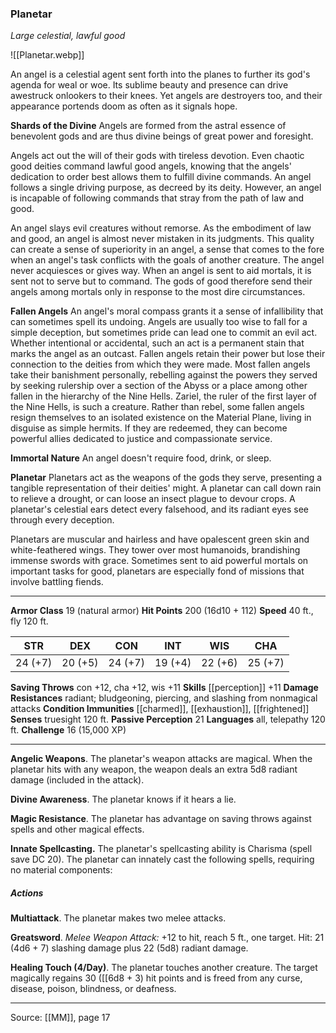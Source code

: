 ### Planetar
_Large celestial, lawful good_

![[Planetar.webp]]

An angel is a celestial agent sent forth into the planes to further its god's agenda for weal or woe. Its sublime beauty and presence can drive awestruck onlookers to their knees. Yet angels are destroyers too, and their appearance portends doom as often as it signals hope.

**Shards of the Divine** Angels are formed from the astral essence of benevolent gods and are thus divine beings of great power and foresight.

Angels act out the will of their gods with tireless devotion. Even chaotic good deities command lawful good angels, knowing that the angels' dedication to order best allows them to fulfill divine commands. An angel follows a single driving purpose, as decreed by its deity. However, an angel is incapable of following commands that stray from the path of law and good.

An angel slays evil creatures without remorse. As the embodiment of law and good, an angel is almost never mistaken in its judgments. This quality can create a sense of superiority in an angel, a sense that comes to the fore when an angel's task conflicts with the goals of another creature. The angel never acquiesces or gives way. When an angel is sent to aid mortals, it is sent not to serve but to command. The gods of good therefore send their angels among mortals only in response to the most dire circumstances.


**Fallen Angels** An angel's moral compass grants it a sense of infallibility that can sometimes spell its undoing. Angels are usually too wise to fall for a simple deception, but sometimes pride can lead one to commit an evil act. Whether intentional or accidental, such an act is a permanent stain that marks the angel as an outcast. Fallen angels retain their power but lose their connection to the deities from which they were made. Most fallen angels take their banishment personally, rebelling against the powers they served by seeking rulership over a section of the Abyss or a place among other fallen in the hierarchy of the Nine Hells. Zariel, the ruler of the first layer of the Nine Hells, is such a creature. Rather than rebel, some fallen angels resign themselves to an isolated existence on the Material Plane, living in disguise as simple hermits. If they are redeemed, they can become powerful allies dedicated to justice and compassionate service.


**Immortal Nature** An angel doesn't require food, drink, or sleep.


**Planetar** Planetars act as the weapons of the gods they serve, presenting a tangible representation of their deities' might. A planetar can call down rain to relieve a drought, or can loose an insect plague to devour crops. A planetar's celestial ears detect every falsehood, and its radiant eyes see through every deception.

Planetars are muscular and hairless and have opalescent green skin and white-feathered wings. They tower over most humanoids, brandishing immense swords with grace. Sometimes sent to aid powerful mortals on important tasks for good, planetars are especially fond of missions that involve battling fiends.






---

**Armor Class** 19 (natural armor)
**Hit Points** 200 (16d10 + 112)
**Speed** 40 ft., fly 120 ft.

| STR     | DEX     | CON     | INT     | WIS     | CHA     |
|---------|---------|---------|---------|---------|---------|
| 24 (+7) | 20 (+5) | 24 (+7) | 19 (+4) | 22 (+6) | 25 (+7) |

**Saving Throws** con +12, cha +12, wis +11
**Skills** [[perception]] +11
**Damage Resistances** radiant; bludgeoning, piercing, and slashing from nonmagical attacks
**Condition Immunities** [[charmed]], [[exhaustion]], [[frightened]]
**Senses** truesight 120 ft.
**Passive Perception** 21
**Languages** all, telepathy 120 ft.
**Challenge** 16 (15,000 XP)

---

**Angelic Weapons**. The planetar's weapon attacks are magical. When the planetar hits with any weapon, the weapon deals an extra 5d8 radiant damage (included in the attack).

**Divine Awareness**. The planetar knows if it hears a lie.

**Magic Resistance**. The planetar has advantage on saving throws against spells and other magical effects.

**Innate Spellcasting.** The planetar's spellcasting ability is Charisma (spell save DC 20). The planetar can innately cast the following spells, requiring no material components:

##### Actions
**Multiattack**. The planetar makes two melee attacks.

**Greatsword**. _Melee Weapon Attack:_ +12 to hit, reach 5 ft., one target. Hit: 21 (4d6 + 7) slashing damage plus 22 (5d8) radiant damage.

**Healing Touch (4/Day)**. The planetar touches another creature. The target magically regains 30 ([[6d8 + 3) hit points and is freed from any curse, disease, poison, blindness, or deafness.


---

Source: [[MM]], page 17